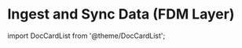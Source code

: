 # Ingest and Sync Data (FDM Layer)

import DocCardList from '@theme/DocCardList';

<DocCardList />

